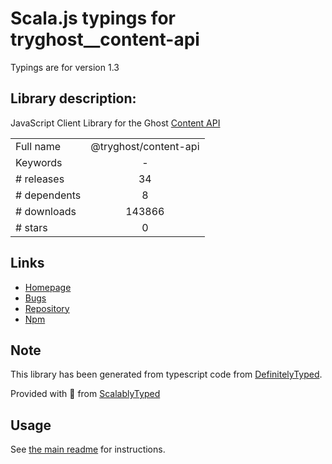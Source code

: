 
# Scala.js typings for tryghost__content-api

Typings are for version 1.3

## Library description:
JavaScript Client Library for the Ghost [Content API](https://ghost.org/docs/api/content/)

|                    |                 |
| ------------------ | :-------------: |
| Full name          | @tryghost/content-api |
| Keywords           | - |
| # releases         | 34 |
| # dependents       | 8 |
| # downloads        | 143866 |
| # stars            | 0 |

## Links
- [Homepage](https://github.com/TryGhost/Ghost-SDKs#readme)
- [Bugs](https://github.com/TryGhost/Ghost-SDKs/issues)
- [Repository](https://github.com/TryGhost/Ghost-SDKs)
- [Npm](https://www.npmjs.com/package/%40tryghost%2Fcontent-api)
    


## Note
This library has been generated from typescript code from [DefinitelyTyped](https://definitelytyped.org).

Provided with :purple_heart: from [ScalablyTyped](https://github.com/oyvindberg/ScalablyTyped)

## Usage
See [the main readme](../../readme.md) for instructions.



